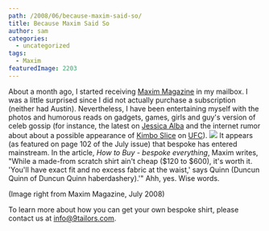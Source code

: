 ```yaml
---
path: /2008/06/because-maxim-said-so/
title: Because Maxim Said So
author: sam
categories: 
  - uncategorized
tags: 
  - Maxim
featuredImage: 2203
---
```

About a month ago, I started receiving [Maxim Magazine](http://www.maxim.com/index.aspx) in my mailbox. I was a little surprised since I did not actually purchase a subscription (neither had Austin). Nevertheless, I have been entertaining myself with the photos and humorous reads on gadgets, games, girls and guy's version of celeb gossip (for instance, the latest on [Jessica Alba](http://jessicaalba.net/) and the internet rumor about about a possible appearance of [Kimbo Slice](http://www.kimboslice.org/) on [UFC](http://www.ufc.com/)). [![](http://bp3.blogger.com/_RlJ3L7W6dBw/SFbSZmP5KvI/AAAAAAAAEtE/vixFGIzmD9o/s320/bespoke_everything_maxim.jpg)](http://bp3.blogger.com/_RlJ3L7W6dBw/SFbSZmP5KvI/AAAAAAAAEtE/vixFGIzmD9o/s1600-h/bespoke_everything_maxim.jpg) It appears (as featured on page 102 of the July issue) that bespoke has entered mainstream. In the article, _How to Buy_ _\- bespoke everything_, Maxim writes, "While a made-from scratch shirt ain't cheap ($120 to $600), it's worth it. 'You'll have exact fit and no excess fabric at the waist,' says Quinn (Duncun Quinn of Duncun Quinn haberdashery).'" Ahh, yes. Wise words.

(Image right from Maxim Magazine, July 2008)

To learn more about how you can get your own bespoke shirt, please contact us at info@9tailors.com.